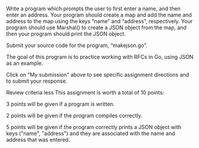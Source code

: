 Write a program which prompts the user to first enter a name, and then enter an address. Your program should create a map and add the name and address to the map using the keys “name” and “address”, respectively. Your program should use Marshal() to create a JSON object from the map, and then your program should print the JSON object.

Submit your source code for the program,
“makejson.go”.


The goal of this program is to practice working with RFCs in Go, using JSON as an example.

Click on "My submission" above to see specific assignment directions and to submit your response.

Review criteria
less 
This assignment is worth a total of 10 points:

3 points will be given if a program is written.

2 points will be given if the program compiles correctly.

5 points will be given if the program correctly prints a JSON object with keys ("name", "address") and they are associated with the name and address that was entered.
